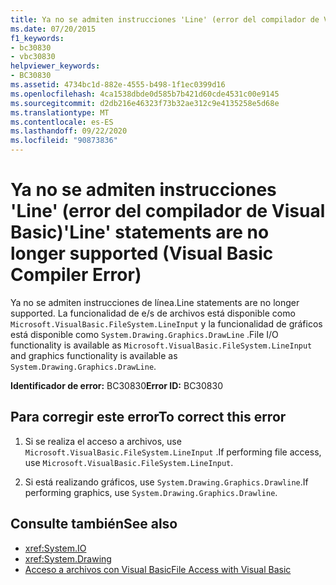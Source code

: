 ```yaml
---
title: Ya no se admiten instrucciones 'Line' (error del compilador de Visual Basic)
ms.date: 07/20/2015
f1_keywords:
- bc30830
- vbc30830
helpviewer_keywords:
- BC30830
ms.assetid: 4734bc1d-882e-4555-b498-1f1ec0399d16
ms.openlocfilehash: 4ca1538dbde0d585b7b421d60cde4531c00e9145
ms.sourcegitcommit: d2db216e46323f73b32ae312c9e4135258e5d68e
ms.translationtype: MT
ms.contentlocale: es-ES
ms.lasthandoff: 09/22/2020
ms.locfileid: "90873836"
---
```

# <a name="line-statements-are-no-longer-supported-visual-basic-compiler-error"></a><span data-ttu-id="562d8-102">Ya no se admiten instrucciones 'Line' (error del compilador de Visual Basic)</span><span class="sxs-lookup"><span data-stu-id="562d8-102">'Line' statements are no longer supported (Visual Basic Compiler Error)</span></span>

<span data-ttu-id="562d8-103">Ya no se admiten instrucciones de línea.</span><span class="sxs-lookup"><span data-stu-id="562d8-103">Line statements are no longer supported.</span></span> <span data-ttu-id="562d8-104">La funcionalidad de e/s de archivos está disponible como `Microsoft.VisualBasic.FileSystem.LineInput` y la funcionalidad de gráficos está disponible como `System.Drawing.Graphics.DrawLine` .</span><span class="sxs-lookup"><span data-stu-id="562d8-104">File I/O functionality is available as `Microsoft.VisualBasic.FileSystem.LineInput` and graphics functionality is available as `System.Drawing.Graphics.DrawLine`.</span></span>  
  
 <span data-ttu-id="562d8-105">**Identificador de error:** BC30830</span><span class="sxs-lookup"><span data-stu-id="562d8-105">**Error ID:** BC30830</span></span>  
  
## <a name="to-correct-this-error"></a><span data-ttu-id="562d8-106">Para corregir este error</span><span class="sxs-lookup"><span data-stu-id="562d8-106">To correct this error</span></span>  
  
1. <span data-ttu-id="562d8-107">Si se realiza el acceso a archivos, use `Microsoft.VisualBasic.FileSystem.LineInput` .</span><span class="sxs-lookup"><span data-stu-id="562d8-107">If performing file access, use `Microsoft.VisualBasic.FileSystem.LineInput`.</span></span>  
  
2. <span data-ttu-id="562d8-108">Si está realizando gráficos, use `System.Drawing.Graphics.Drawline`.</span><span class="sxs-lookup"><span data-stu-id="562d8-108">If performing graphics, use `System.Drawing.Graphics.Drawline`.</span></span>  
  
## <a name="see-also"></a><span data-ttu-id="562d8-109">Consulte también</span><span class="sxs-lookup"><span data-stu-id="562d8-109">See also</span></span>

- <xref:System.IO>
- <xref:System.Drawing>
- [<span data-ttu-id="562d8-110">Acceso a archivos con Visual Basic</span><span class="sxs-lookup"><span data-stu-id="562d8-110">File Access with Visual Basic</span></span>](../../developing-apps/programming/drives-directories-files/file-access.md)
